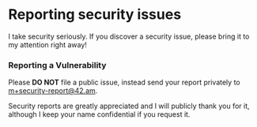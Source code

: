 # Reporting security issues

I take security seriously. If you discover a security issue, please bring it to my attention right away!

### Reporting a Vulnerability

Please **DO NOT** file a public issue, instead send your report privately to m+security-report@42.am.

Security reports are greatly appreciated and I will publicly thank you for it, although I keep your name confidential if you request it.

